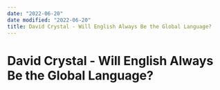 ```yaml
---
date: "2022-06-20"
date modified: "2022-06-20"
title: David Crystal - Will English Always Be the Global Language?
---
```


# David Crystal - Will English Always Be the Global Language?
